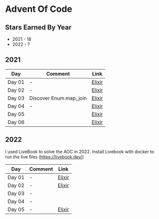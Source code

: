 # Advent Of Code

## Stars Earned By Year

- 2021 - 18
- 2022 - ?


## 2021

| Day    | Comment                | Link                              |
| ------ | ---------------------- | --------------------------------- |
| Day 01 | -                      | [Elixir](./2021/aoc/lib/day_1.ex) |
| Day 02 | -                      | [Elixir](./2021/aoc/lib/day_2.ex) |
| Day 03 | Discover Enum.map_join | [Elixir](./2021/aoc/lib/day_3.ex) |
| Day 04 | -                      | [Elixir](./2021/aoc/lib/day_4.ex) |
| Day 05 |                        | [Elixir](./2021/aoc/lib/day_5.ex) |
| Day 06 |                        | [Elixir](./2021/aoc/lib/day_6.ex) |


## 2022

I used LiveBook to solve the AOC in 2022. Install Livebook with docker to run the live files (https://livebook.dev/)

| Day    | Comment | Link                              |
| ------ | ------- | --------------------------------- |
| Day 01 | -       | [Elixir](./2022/aoc/day_1.livemd) |
| Day 02 | -       | [Elixir](./2022/aoc/day_2.livemd) |
| Day 03 | -       |  				       |
| Day 04 | -       |  				       |
| Day 05 | -       | [Elixir](./2022/aoc/day_5.livemd) |





